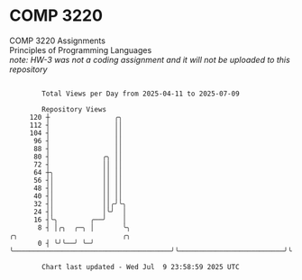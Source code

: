 # COMP 3220
COMP 3220 Assignments  
Principles of Programming Languages  
*note: HW-3 was not a coding assignment and it will not be uploaded to this repository*  

```

        Total Views per Day from 2025-04-11 to 2025-07-09

        Repository Views
     120 ┼                ╭╮
     112 ┤                ││
     104 ┤                ││
      96 ┤                ││
      88 ┤                ││
      80 ┤             ╭╮ ││
      72 ┤             ││ ││
      64 ┼╮            ││ ││
      56 ┤│            ││ ││
      48 ┤│            ││ ││
      40 ┤│            ││ ││
      32 ┤│            ││╭╯╰╮
      24 ┤│            │╰╯  │
      16 ┤╰╮        ╭──╯    │
       8 ┤ │╭╮  ╭─╮ │       ╰╮                                       ╭╮                          ╭╮
       0 ┤ ╰╯╰──╯ ╰─╯        ╰───────────────────────────────────────╯╰──────────────────────────╯╰

        Chart last updated - Wed Jul  9 23:58:59 2025 UTC
        
```
